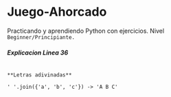 # Juego-Ahorcado

Practicando y aprendiendo Python con ejercicios. Nivel `Beginner/Principiante.`


##### Explicacion Linea **36**

~~~

**Letras adivinadas**

' '.join({'a', 'b', 'c'}) -> 'A B C'
~~~
